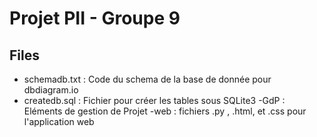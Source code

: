 # Projet PII - Groupe 9

## Files

- schemadb.txt : Code du schema de la base de donnée pour dbdiagram.io
- createdb.sql : Fichier pour créer les tables sous SQLite3
-GdP : Eléments de gestion de Projet
-web : fichiers .py , .html, et .css pour l'application web 
